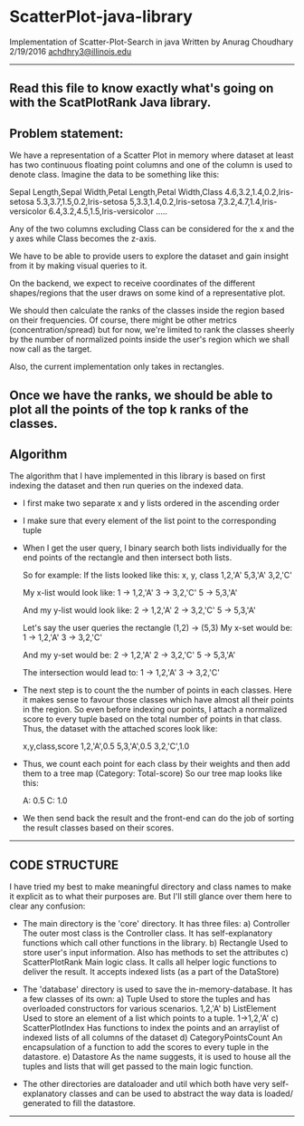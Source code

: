 # ScatterPlot-java-library
Implementation of Scatter-Plot-Search in java
Written by Anurag Choudhary
2/19/2016
achdhry3@illinois.edu

----------------

Read this file to know exactly what's going on with the ScatPlotRank Java library.
----------------

Problem statement:
----------------

We have a representation of a Scatter Plot in memory where dataset at least has two continuous floating point columns and one of the column is used to denote class. Imagine the data to be something like this:

Sepal Length,Sepal Width,Petal Length,Petal Width,Class
4.6,3.2,1.4,0.2,Iris-setosa
5.3,3.7,1.5,0.2,Iris-setosa
5,3.3,1.4,0.2,Iris-setosa
7,3.2,4.7,1.4,Iris-versicolor
6.4,3.2,4.5,1.5,Iris-versicolor
.....

Any of the two columns excluding Class can be considered for the x and the y axes while Class becomes the z-axis.

We have to be able to provide users to explore the dataset and gain insight from it by making visual queries to it.

On the backend, we expect to receive coordinates of the different shapes/regions that the user draws on some kind of a representative plot.

We should then calculate the ranks of the classes inside the region based on their frequencies. Of course, there might be other metrics (concentration/spread) but for now, we're limited to rank the classes sheerly by the number of normalized points inside the user's region which we shall now call as the target.

Also, the current implementation only takes in rectangles.

Once we have the ranks, we should be able to plot all the points of the top k ranks of the classes.
----------------------------------------

Algorithm
----------

The algorithm that I have implemented in this library is based on first indexing the dataset and then run queries on the indexed data.

* 	I first make two separate x and y lists ordered in the ascending order 
* 	I make sure that every element of the list point to the corresponding tuple
* 	When I get the user query, I binary search both lists individually for the end points of the rectangle and then intersect both lists.

	So for example:
	If the lists looked like this:
	x, y, class
	1,2,'A'
	5,3,'A'
	3,2,'C'

	My x-list would look like:
	1 -> 1,2,'A'
	3 -> 3,2,'C'
	5 -> 5,3,'A'

	And my y-list would look like:
	2 -> 1,2,'A'
	2 -> 3,2,'C'
	5 -> 5,3,'A'

	Let's say the user queries the rectangle (1,2) -> (5,3)
	My x-set would be:
	1 -> 1,2,'A'
	3 -> 3,2,'C'

	And my y-set would be:
	2 -> 1,2,'A'
	2 -> 3,2,'C'
	5 -> 5,3,'A'

	The intersection would lead to:
	1 -> 1,2,'A'
	3 -> 3,2,'C'

* 	The next step is to count the the number of points in each classes. Here it 	makes sense to favour those classes which have almost all their points in the region. 
	So even before indexing our points, I attach a normalized score to every tuple based on the total number of points in that class.
	Thus, the dataset with the attached scores look like:

	x,y,class,score
	1,2,'A',0.5
	5,3,'A',0.5 
	3,2,'C',1.0

* 	Thus, we count each point for each class by their weights and then add them to a tree map (Category: Total-score)
	So our tree map looks like this:

	A: 0.5
	C: 1.0

* 	We then send back the result and the front-end can do the job of sorting the result classes based on their scores.

----------------------

CODE STRUCTURE
--------------

I have tried my best to make meaningful directory and class names to make it explicit as to what their purposes are. But I'll still glance over them here to clear any confusion:

*	The main directory is the 'core' directory. It has three files:
	a) Controller
	The outer most class is the Controller class. It has self-explanatory functions which call other functions in the library.
	b)  Rectangle
	Used to store user's input information. Also has methods to set the attributes
	c) ScatterPlotRank
	Main logic class. It calls all helper logic functions to deliver the result. It accepts indexed lists (as a part of the DataStore)

*	The 'database' directory is used to save the in-memory-database. It has a few classes of its own:
	a) Tuple
	Used to store the tuples and has overloaded constructors for various scenarios.
	1,2,'A'
	b) ListElement
	Used to store an element of a list which points to a tuple.
	1->1,2,'A'
	c) ScatterPlotIndex
	Has functions to index the points and an arraylist of indexed lists of all columns of the dataset
	d) CategoryPointsCount
	An encapsulation of a function to add the scores to every tuple in the datastore.
	e) Datastore
	As the name suggests, it is used to house all the tuples and lists that will get passed to the main logic function.

* 	The other directories are dataloader and util which both have very self-		explanatory classes and can be used to abstract the way data is loaded/			generated to fill the datastore.

----------------------------------------------------------------------------



